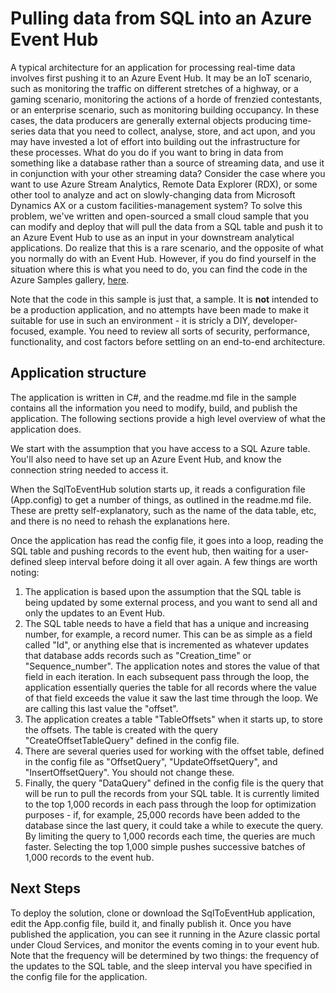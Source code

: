 <properties
   pageTitle="Pulling SQL data into Azure Event Hubs | Microsoft Azure"
   description="Overview of the Event Hubs import from SQL sample"
   services="event-hubs"
   documentationCenter="na"
   authors="spyrossak"
   manager="timlt"
   editor=""/>

<tags 
   ms.service="event-hubs"
   ms.devlang="na"
   ms.topic="article"
   ms.tgt_pltfrm="na"
   ms.workload="na"
   ms.date="08/25/2016"
   ms.author="spyros;sethm" />

# Pulling data from SQL into an Azure Event Hub

A typical architecture for an application for processing real-time data involves 
first pushing it to an Azure Event Hub. It may be an IoT scenario, such as 
monitoring the traffic on different stretches of a highway, or a gaming scenario, monitoring 
the actions of a horde of frenzied contestants, or an enterprise scenario, such as
monitoring building occupancy. In these cases, the data producers are generally external 
objects producing time-series data that you need to collect, analyse, store, and act upon, 
and you may have invested a lot of effort into building out the infrastructure for these
processes. What do you do if you want to bring in data from something like a database rather
than a source of streaming data, and use it in conjunction with your other streaming data? 
Consider the case where you want to use Azure Stream Analytics, Remote Data Explorer (RDX), or 
some other tool to analyze and act on slowly-changing data from Microsoft Dynamics AX or a 
custom facilities-management system? To solve this problem, we've written and open-sourced a small cloud 
sample that you can modify and deploy that will pull the data from a SQL table and push it
to an Azure Event Hub to use as an input in your downstream analytical applications. Do realize that this is a 
rare scenario, and the opposite of what you normally do with an Event Hub. However, if you 
do find yourself in the situation where this is what you need to do, you can find the code in the Azure
Samples gallery, [here](https://azure.microsoft.com/documentation/samples/event-hubs-dotnet-import-from-sql/).  

Note that the code in this sample is just that, a sample. It is **not** intended to be a production application, and no attempts have been made to make it suitable for use
in such an environment - it is stricly a DIY, developer-focused, example. 
You need to review all sorts of security, performance, functionality, and cost factors before settling on 
an end-to-end architecture.

## Application structure

The application is written in C#, and the readme.md file in the sample contains all the information you need to
modify, build, and publish the application. The following sections provide a high level overview of what the 
application does.

We start with the assumption that you have access to a SQL Azure table. You'll also need to have set
up an Azure Event Hub, and know the connection string needed to access it.

When the SqlToEventHub solution starts up, it reads a configuration file (App.config) 
to get a number of things, as outlined in the readme.md file. These are pretty self-explanatory,
such as the name of the data table, etc, and there is no need to rehash the explanations
here. 

Once the application has read the config file, it goes into a loop, reading the SQL table and 
pushing records to the event hub, then waiting for a user-defined sleep interval before doing it 
all over again. A few things are worth noting:

1. The application is based upon the assumption that the SQL table is being updated by some
external process, and you want to send all and only the updates to an Event Hub.
2. The SQL table needs to have a field that has a unique and increasing number, for example,
a record numer. This can be as simple as a field called "Id", or anything else that is 
incremented as whatever updates that database adds records such as "Creation_time" or "Sequence_number". The application notes and stores
the value of that field in each iteration. In each subsequent pass through the loop, the
application essentially queries the table for all records where the value of that field exceeds
the value it saw the last time through the loop. We are calling this last value the "offset".
3. The application creates a table "TableOffsets" when it starts up, to store the offsets. The
table is created with the query "CreateOffsetTableQuery" defined in the config file. 
4. There are several queries used for working with the offset table, defined in the config
file as "OffsetQuery", "UpdateOffsetQuery", and "InsertOffsetQuery". You should not change these.
5. Finally, the query "DataQuery" defined in the config file is the query that will be run to
pull the records from your SQL table. It is currently limited to the top 1,000 records in each pass
through the loop for optimization purposes - if, for example, 25,000 records have been added
to the database since the last query, it could take a while to execute the query. By limiting
the query to 1,000 records each time, the queries are much faster. Selecting 
the top 1,000 simple pushes successive batches of 1,000 records to the event hub.    

## Next Steps

To deploy the solution, clone or download the SqlToEventHub 
application, edit the App.config file, build it, and finally publish it. Once you have published the application, 
you can see it running in the Azure classic portal under Cloud Services, and monitor the events
coming in to your event hub. Note that the frequency will be determined by two things: the
frequency of the updates to the SQL table, and the sleep interval you have specified in the
config file for the application.